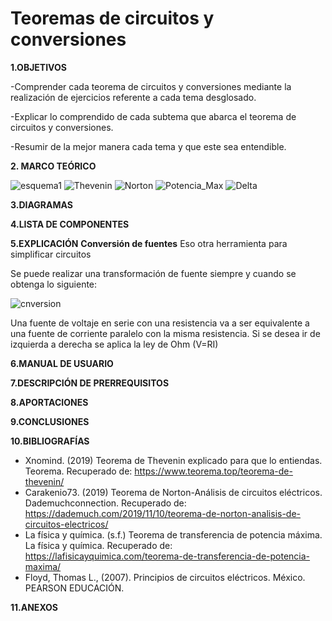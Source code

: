 # Teoremas de circuitos y conversiones 
**1.OBJETIVOS**

-Comprender cada teorema de circuitos y conversiones  mediante la realización de ejercicios referente  a cada tema desglosado.

-Explicar lo comprendido de cada  subtema que abarca el teorema de circuitos y conversiones.

-Resumir de la mejor manera cada tema y que este sea entendible.


**2. MARCO TEÓRICO**

![esquema1](https://github.com/Katherine01-Arevalo/Trabajo_de_Investigacion/blob/main/img/esquema1.png)
![Thevenin](https://github.com/Katherine01-Arevalo/Trabajo_de_Investigacion/blob/main/img/Thevenin.jpg)
![Norton](https://github.com/Katherine01-Arevalo/Trabajo_de_Investigacion/blob/main/img/Norton.jpg)
![Potencia_Max](https://github.com/Katherine01-Arevalo/Trabajo_de_Investigacion/blob/main/img/Potencia_Max.jpg)
![Delta](https://github.com/Katherine01-Arevalo/Trabajo_de_Investigacion/blob/main/img/Delta.jpg)

**3.DIAGRAMAS**

**4.LISTA DE COMPONENTES**


**5.EXPLICACIÓN**
**Conversión de fuentes** 
Eso otra  herramienta  para simplificar circuitos 

 Se puede realizar una transformación de fuente siempre y cuando se obtenga lo siguiente:
 
 ![cnversion](https://github.com/Katherine01-Arevalo/Trabajo_de_Investigacion/blob/main/img/conversion%20de%20fuentes.png)
 
 Una fuente de voltaje en serie con una resistencia va a ser equivalente  a una fuente de corriente paralelo con la misma resistencia.
 Si  se desea ir de izquierda a derecha se aplica la ley de Ohm (V=RI)


**6.MANUAL DE USUARIO**

**7.DESCRIPCIÓN DE PRERREQUISITOS**

**8.APORTACIONES**

**9.CONCLUSIONES**

**10.BIBLIOGRAFÍAS**
-	 Xnomind. (2019) Teorema de Thevenin explicado para que lo entiendas. Teorema. Recuperado de: https://www.teorema.top/teorema-de-thevenin/
-	 Carakenio73. (2019) Teorema de Norton-Análisis de circuitos eléctricos. Dademuchconnection. Recuperado de: https://dademuch.com/2019/11/10/teorema-de-norton-analisis-de-circuitos-electricos/
-	 La física y química. (s.f.) Teorema de transferencia de potencia máxima. La física y química. Recuperado de: https://lafisicayquimica.com/teorema-de-transferencia-de-potencia-maxima/
-	 Floyd, Thomas L., (2007). Principios de circuitos eléctricos. México. PEARSON EDUCACIÓN.  

**11.ANEXOS**
